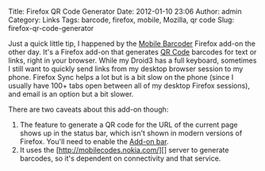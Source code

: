 Title: Firefox QR Code Generator
Date: 2012-01-10 23:06
Author: admin
Category: Links
Tags: barcode, firefox, mobile, Mozilla, qr code
Slug: firefox-qr-code-generator

Just a quick little tip, I happened by the [Mobile Barcoder][] Firefox
add-on the other day. It's a Firefox add-on that generates [QR Code][]
barcodes for text or links, right in your browser. While my Droid3 has a
full keyboard, sometimes I still want to quickly send links from my
desktop browser session to my phone. Firefox Sync helps a lot but is a
bit slow on the phone (since I usually have 100+ tabs open between all
of my desktop Firefox sessions), and email is an option but a bit
slower.

There are two caveats about this add-on though:

1.  The feature to generate a QR code for the URL of the current page
    shows up in the status bar, which isn't shown in modern versions of
    Firefox. You'll need to enable the [Add-on bar][].
2.  It uses the [http://mobilecodes.nokia.com/][] server to generate
    barcodes, so it's dependent on connectivity and that service.

  [Mobile Barcoder]: https://addons.mozilla.org/en-US/firefox/addon/mobile-barcoder/
  [QR Code]: http://en.wikipedia.org/wiki/Qr_code
  [Add-on bar]: https://support.mozilla.org/en-US/kb/what-add-bar
  [http://mobilecodes.nokia.com/]: http://mobilecodes.nokia.com/
